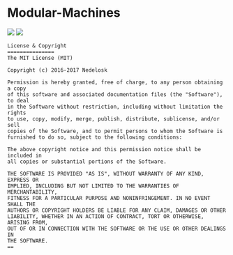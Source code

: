 # Modular-Machines

 [![](http://cf.way2muchnoise.eu/full_modular-machines_downloads.svg)](http://minecraft.curseforge.com/projects/modular-machines) [![](http://cf.way2muchnoise.eu/versions/Available%20For%20Minecraft_modular-machines_all.svg)](http://minecraft.curseforge.com/projects/modular-machines)

```
License & Copyright
===============
The MIT License (MIT)

Copyright (c) 2016-2017 Nedelosk

Permission is hereby granted, free of charge, to any person obtaining a copy
of this software and associated documentation files (the "Software"), to deal
in the Software without restriction, including without limitation the rights
to use, copy, modify, merge, publish, distribute, sublicense, and/or sell
copies of the Software, and to permit persons to whom the Software is
furnished to do so, subject to the following conditions:

The above copyright notice and this permission notice shall be included in
all copies or substantial portions of the Software.

THE SOFTWARE IS PROVIDED "AS IS", WITHOUT WARRANTY OF ANY KIND, EXPRESS OR
IMPLIED, INCLUDING BUT NOT LIMITED TO THE WARRANTIES OF MERCHANTABILITY,
FITNESS FOR A PARTICULAR PURPOSE AND NONINFRINGEMENT. IN NO EVENT SHALL THE
AUTHORS OR COPYRIGHT HOLDERS BE LIABLE FOR ANY CLAIM, DAMAGES OR OTHER
LIABILITY, WHETHER IN AN ACTION OF CONTRACT, TORT OR OTHERWISE, ARISING FROM,
OUT OF OR IN CONNECTION WITH THE SOFTWARE OR THE USE OR OTHER DEALINGS IN
THE SOFTWARE.
==

